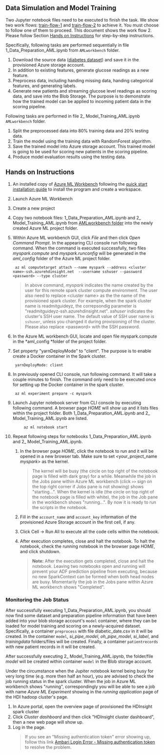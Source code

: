 ## Data Simulation and Model Training


Two Jupyter notebook files need to be executed to finish the task. We show two work flows: [train-flow-1](../HDInsight%20Spark/train-flow-1.md) and [train-flow-2](train-flow-2.md) to achieve it. You must choose to follow one of them to proceed. This document shows the work flow 2. Please follow Section [Hands on Instructions](steps) for step-by-step instructions.

Specifically, following tasks are performed sequentially in file 1\_Data\_Preparation\_AML.ipynb from `AMLworkbench` folder. 

1. Download the source data ([diabetes dataset](https://archive.ics.uci.edu/ml/])) and save it in the provisioned Azure storage account.
2. In addition to existing features, generate glucose readings as a new feature.  
3. Preprocess data, including handing missing data, handing categorical features,  and generating labels.
4. Generate new patients and streaming glucose level readings as scoring data, and save into the Blob Storage. The purpose is to demonstrate how the trained model can be applied to incoming patient data in the scoring pipeline.

Following tasks are performed in file 2\_ Model\_Training\_AML.ipynb `AMLworkbench` folder. 

1. Split the preprocessed data into 80% training data and 20% testing data.
2. Train the model using the training data with RandomForest algorithm.
3. Save the trained model into Azure storage account. This trained model is going to be used for scoring new patients in the scoring pipeline.
4. Produce model evaluation results using the testing data.
 

<a name="steps"></a>
## Hands on Instructions

1. An installed copy of [Azure ML Workbench](https://docs.microsoft.com/en-us/azure/machine-learning/preview/overview-what-is-azure-ml) following the [quick start installation guide](https://docs.microsoft.com/en-us/azure/machine-learning/preview/quickstart-installation) to install the program and create a workspace.
1. Launch Azure ML Workbench
1. Create a new project
1. Copy two notebook files: 1\_Data\_Preparation\_AML.ipynb and 2\_ Model\_Training\_AML.ipynb from [AMLworkbench folder](./AMLworkbench) into the newly created Azure ML project folder.
1. Within Azure ML workbench GUI, click *File* and then click *Open Command Prompt*. In the appearing CLI console run following command. When the command is executed successfully, two files *myspark.compute* and *myspark.runconfig* will be generated in the *aml_config* folder of the Azure ML project folder.
    
        az ml computetarget attach --name myspark --address <cluster name>-ssh.azurehdinsight.net  --username sshuser --password <password> --type cluster

	> In above command, *myspark* indicates the name created by the user for this remote spark cluster compute environment. The user also need to replace <cluster name\> as the the name of the provisioned spark cluster. For example, when the spark cluster name is readmitguideyz, the correpsondig parameter is "readmitguideyz-ssh.azurehdinsight.net". *sshuser* indicates the cluster's SSH user name. The default value of SSH user name is `sshuser`, unless you changed it during provisioning of the cluster. Please also replace <password\> with the SSH password.  

1. In the Azure ML workbench GUI, locate and open file myspark.compute in the *aml_config *folder of the project folder. 
1. Set property "yarnDeployMode" to "client". The purpose is to enable create a Docker container in the Spark cluster. 

		yarnDeployMode: client
1. In previously opened CLI console, run following command. It will take a couple minutes to finish. The command only need to be executed once for setting up the Docker container in the spark cluster. 
       
   		az ml experiment prepare -c myspark

1. Launch Jupyter notebook server from CLI console by executing following command. A browser page *HOME* will show up and it lists files within the project folder. Both 1\_Data\_Preparation\_AML.ipynb and 2\_ Model\_Training\_AML.ipynb are listed.
  
        	az ml notebook start

1. Repeat following steps for notebooks 1\_Data\_Preparation\_AML.ipynb and 2\_ Model\_Training\_AML.ipynb.	

	1.  In the browser page *HOME*, click the notebook to run and it will be opened in a new browser tab. Make sure to set <your\_project\_name *myspark*> as the kernel.
		
		> The kernel will be busy (the circle on top right of the notebook page is filled with dark gray) for a while. Meanwhile the job in the Jobs pane within Azure ML workbench (click `>>` sign on the top right corner if Jobs pane is not showing) shows "starting...". When the kernel is idle (the circle on top right of the notebook page is filled with white), the job in the Job pane in the workbench shows "running...". By now it is ready to run the scripts in the notebook.

	1. Fill in the `account_name` and `account_key` information of the provisioned Azure Storage account in the first cell, if any.
	1. Click Cell -> Run All to execute all the code cells within the notebook.
	1. After execution completes, close and halt the notebook. To halt the notebook, check the running notebook in the browser page *HOME*, and click shutdown. 
		
		> **Note:** After the execution gets completed, close and halt the notebook. Leaving two notebooks open and running will prevent your ADF prediction pipeline from executing, because no new SparkContext can be formed when both head nodes are busy. Momentarily the job in the Jobs pane within Azure ML workbench shows "Completed".


### Monitoring the Job Status

After successfully executing 1\_Data\_Preparation\_AML.ipynb,  you should now find some dataset and preparation pipeline information that have been added into your blob storage account's `model` container, where they can be loaded for model training and scoring on a newly-acquired dataset. Specifically, a container `preprocess`  with file diabetic\_date.csv in it will be created. In the container `model`, *si_pipe_model*, *oh_pipe_model*, *si_label*, and *trainingdata* folders/files will be created. Finally, a container `patientrecords` with new patient records in it will be created.

After successfully executing 2\_ Model\_Training\_AML.ipynb, the folder/file *model* will be created within container `model` in the Blob storage account.


Under the circumstance when the Jupiter notebook kernel being busy for very long time (e.g. more then half an hour), you are advised to check the job running status in the spark cluster. When the job in Azure ML workbench shows "running", correspondingly you will be able to see a job with name *Azure ML Experiment* showing in the *running application* page of the HDI hadoop cluster's page. 

1. In Azure portal, open the overview page of provisioned the HDInsight spark cluster
1. Click *Cluster dashboard* and then click "HDInsight cluster dashboard", then a new web page will show up.
2. Log in the page.
	> If you see an "Missing authentication token" error showing up, follow this link [Ambari Login Error - Missing authentication token](https://social.msdn.microsoft.com/Forums/en-US/015e19c2-54f7-4286-8ce2-071b5f6b0d36/ambari-login-erro-missing-authentication-token?forum=hdinsight) to resolve the problem.







